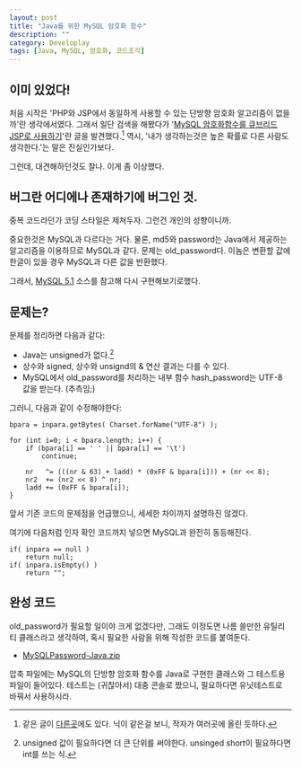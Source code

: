 ```yaml
---
layout: post
title: "Java를 위한 MySQL 암호화 함수"
description: ""
category: Developlay
tags: [Java, MySQL, 암호화, 코드조각]
---
```


## 이미 있었다!

처음 시작은 'PHP와 JSP에서 동일하게 사용할 수 있는 단방향 암호화 알고리즘이 없을까'란 생각에서였다. 그래서 일단 검색을 해봤다가 '[MySQL 암호화함수를 큐브리드 JSP로 사용하기](http://www.phpschool.com/link/tipntech/59063)'란 글을 발견했다.[^1] 역시, '내가 생각하는것은 높은 확률로 다른 사람도 생각한다.'는 말은 진실인가보다.

[^1]: 같은 글이 [다른곳](http://cafe.naver.com/studycubrid/32)에도 있다. 닉이 같은걸 보니, 작자가 여러곳에 올린 듯하다.

그런데, 대견해하던것도 찰나. 이게 좀 이상했다.


## 버그란 어디에나 존재하기에 버그인 것.

중복 코드라던가 코딩 스타일은 제쳐두자.
그런건 개인의 성향이니까.

중요한것은 MySQL과 다르다는 거다.
물론, md5와 password는 Java에서 제공하는 알고리즘을 이용하므로 MySQL과 같다.
문제는 old_password다.
이놈은 변환할 값에 한글이 있을 경우 MySQL과 다른 값을 반환했다.

그래서, [MySQL 5.1](http://downloads.mysql.com/archives.php?p=mysql-5.1&amp;v=5.1.23a) 소스를 참고해 다시 구현해보기로했다.


## 문제는?

문제를 정리하면 다음과 같다:

- Java는 unsigned가 없다.[^2]
- 상수와 signed, 상수와 unsignd의 & 연산 결과는 다를 수 있다.
- MySQL에서 old_password를 처리하는 내부 함수 hash_password는 UTF-8 값을 받는다. (추측임;)

[^2]: unsigned 값이 필요하다면 더 큰 단위를 써야한다. unsinged short이 필요하다면 int를 쓰는 식.

그러니, 다음과 같이 수정해야한다:

~~~
bpara = inpara.getBytes( Charset.forName("UTF-8") );

for (int i=0; i < bpara.length; i++) {
	if (bpara[i] == ' ' || bpara[i] == '\t')
		continue;

	nr   ^= (((nr & 63) + ladd) * (0xFF & bpara[i])) + (nr << 8);
	nr2  += (nr2 << 8) ^ nr;
	ladd += (0xFF & bpara[i]);
}
~~~

앞서 기존 코드의 문제점을 언급했으니, 세세한 차이까지 설명하진 않겠다.

여기에 다음처럼 인자 확인 코드까지 넣으면 MySQL과 완전히 동등해진다.

~~~
if( inpara == null )
	return null;
if( inpara.isEmpty() )
	return "";
~~~


## 완성 코드

old_password가 필요할 일이야 크게 없겠다만, 그래도 이정도면 나름 쓸만한 유틸리티 클래스라고 생각하여, 혹시 필요한 사람을 위해 작성한 코드를 붙여둔다.

- [MySQLPassword-Java.zip](https://docs.google.com/uc?id=0BwvGvF1Iv2uASUVSNHZKRlBWTzQ&export=download)

압축 파일에는 MySQL의 단방향 암호화 함수를 Java로 구현한 클래스와 그 테스트용 파일이 들어있다. 테스트는 (귀찮아서) 대충 콘솔로 짰으니, 필요하다면 유닛테스트로 바꿔서 사용하시라.